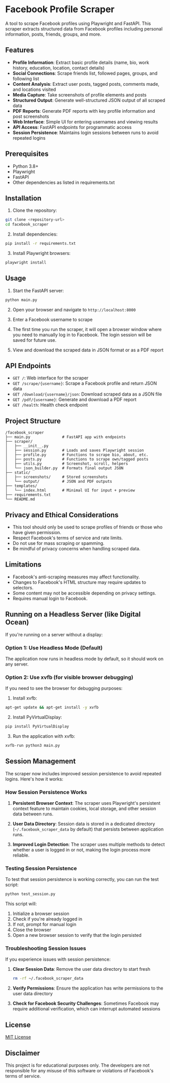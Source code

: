 # Facebook Profile Scraper

A tool to scrape Facebook profiles using Playwright and FastAPI. This scraper extracts structured data from Facebook profiles including personal information, posts, friends, groups, and more.

## Features

- **Profile Information**: Extract basic profile details (name, bio, work history, education, location, contact details)
- **Social Connections**: Scrape friends list, followed pages, groups, and following list
- **Content Analysis**: Extract user posts, tagged posts, comments made, and locations visited
- **Media Capture**: Take screenshots of profile elements and posts
- **Structured Output**: Generate well-structured JSON output of all scraped data
- **PDF Reports**: Generate PDF reports with key profile information and post screenshots
- **Web Interface**: Simple UI for entering usernames and viewing results
- **API Access**: FastAPI endpoints for programmatic access
- **Session Persistence**: Maintains login sessions between runs to avoid repeated logins

## Prerequisites

- Python 3.8+
- Playwright
- FastAPI
- Other dependencies as listed in requirements.txt

## Installation

1. Clone the repository:
```bash
git clone <repository-url>
cd facebook_scraper
```

2. Install dependencies:
```bash
pip install -r requirements.txt
```

3. Install Playwright browsers:
```bash
playwright install
```

## Usage

1. Start the FastAPI server:
```bash
python main.py
```

2. Open your browser and navigate to `http://localhost:8000`

3. Enter a Facebook username to scrape

4. The first time you run the scraper, it will open a browser window where you need to manually log in to Facebook. The login session will be saved for future use.

5. View and download the scraped data in JSON format or as a PDF report

## API Endpoints

- `GET /`: Web interface for the scraper
- `GET /scrape/{username}`: Scrape a Facebook profile and return JSON data
- `GET /download/{username}/json`: Download scraped data as a JSON file
- `GET /pdf/{username}`: Generate and download a PDF report
- `GET /health`: Health check endpoint

## Project Structure

```
/facebook_scraper
├── main.py              # FastAPI app with endpoints
├── scraper/
│   ├── __init__.py
│   ├── session.py       # Loads and saves Playwright session
│   ├── profile.py       # Functions to scrape bio, about, etc.
│   ├── posts.py         # Functions to scrape own/tagged posts
│   ├── utils.py         # Screenshot, scroll, helpers
│   └── json_builder.py  # Formats final output JSON
├── static/
│   ├── screenshots/     # Stored screenshots
│   └── output/          # JSON and PDF outputs
├── templates/
│   └── index.html       # Minimal UI for input + preview
├── requirements.txt
└── README.md
```

## Privacy and Ethical Considerations

- This tool should only be used to scrape profiles of friends or those who have given permission.
- Respect Facebook's terms of service and rate limits.
- Do not use for mass scraping or spamming.
- Be mindful of privacy concerns when handling scraped data.

## Limitations

- Facebook's anti-scraping measures may affect functionality.
- Changes to Facebook's HTML structure may require updates to selectors.
- Some content may not be accessible depending on privacy settings.
- Requires manual login to Facebook.

## Running on a Headless Server (like Digital Ocean)

If you're running on a server without a display:

### Option 1: Use Headless Mode (Default)
The application now runs in headless mode by default, so it should work on any server.

### Option 2: Use xvfb (for visible browser debugging)
If you need to see the browser for debugging purposes:

1. Install xvfb:
```bash
apt-get update && apt-get install -y xvfb
```

2. Install PyVirtualDisplay:
```bash
pip install PyVirtualDisplay
```

3. Run the application with xvfb:
```bash
xvfb-run python3 main.py
```

## Session Management

The scraper now includes improved session persistence to avoid repeated logins. Here's how it works:

### How Session Persistence Works

1. **Persistent Browser Context**: The scraper uses Playwright's persistent context feature to maintain cookies, local storage, and other session data between runs.

2. **User Data Directory**: Session data is stored in a dedicated directory (`~/.facebook_scraper_data` by default) that persists between application runs.

3. **Improved Login Detection**: The scraper uses multiple methods to detect whether a user is logged in or not, making the login process more reliable.

### Testing Session Persistence

To test that session persistence is working correctly, you can run the test script:

```bash
python test_session.py
```

This script will:
1. Initialize a browser session
2. Check if you're already logged in
3. If not, prompt for manual login
4. Close the browser
5. Open a new browser session to verify that the login persisted

### Troubleshooting Session Issues

If you experience issues with session persistence:

1. **Clear Session Data**: Remove the user data directory to start fresh
   ```bash
   rm -rf ~/.facebook_scraper_data
   ```

2. **Verify Permissions**: Ensure the application has write permissions to the user data directory

3. **Check for Facebook Security Challenges**: Sometimes Facebook may require additional verification, which can interrupt automated sessions

## License

[MIT License](LICENSE)

## Disclaimer

This project is for educational purposes only. The developers are not responsible for any misuse of this software or violations of Facebook's terms of service.